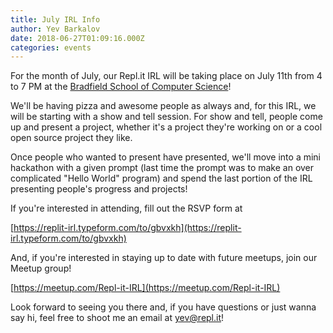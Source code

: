 ```yaml
---
title: July IRL Info
author: Yev Barkalov
date: 2018-06-27T01:09:16.000Z
categories: events
---
```


For the month of July, our Repl.it IRL will be taking place on July 11th from 4 to 7 PM at the [Bradfield School of Computer Science](https://goo.gl/maps/CQpvexqXKbn)!

We'll be having pizza and awesome people as always and, for this IRL, we will be starting with a show and tell session. For show and tell, people come up and present a project, whether it's a project they're working on or a cool open source project they like.

Once people who wanted to present have presented, we'll move into a mini hackathon with a given prompt (last time the prompt was to make an over complicated "Hello World" program) and spend the last portion of the IRL presenting people's progress and projects!

If you're interested in attending, fill out the RSVP form at

[https://replit-irl.typeform.com/to/gbvxkh](https://replit-irl.typeform.com/to/gbvxkh)

And, if you're interested in staying up to date with future meetups, join our Meetup group!

[https://meetup.com/Repl-it-IRL](https://meetup.com/Repl-it-IRL)

Look forward to seeing you there and, if you have questions or just wanna say hi, feel free to shoot me an email at [yev@repl.it](mailto:yev@repl.it)!
